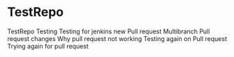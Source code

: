 # TestRepo
TestRepo Testing
Testing for jenkins new Pull request
Multibranch Pull request changes
Why pull request not working
Testing again on Pull request
Trying again for pull request

